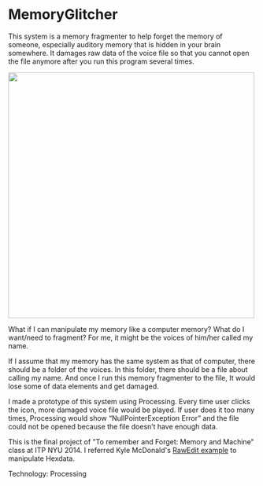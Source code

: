 # MemoryGlitcher

This system is a memory fragmenter to help forget the memory of someone, 
especially auditory memory that is hidden in your brain somewhere. 
It damages raw data of the voice file so that you cannot open the file anymore after you run this program several times.

<img src="http://www.jiwonyoonworks.com/wp-content/uploads/2014/10/Screen-Shot-2015-03-30-at-10.35.20-PM.png" width="500" ></img>

What if I can manipulate my memory like a computer memory?
What do I want/need to fragment?
For me, it might be the voices of him/her called my name. 

If I assume that my memory has the same system as that of computer, there should be a folder of the voices. In this folder, there should be a file about calling my name. And once I run this memory fragmenter to the file, It would lose some of data elements and get damaged.

I made a prototype of this system using Processing. Every time user clicks the icon, more damaged voice file would be played.
If user does it too many times, Processing would show “NullPointerException Error” and the file could not be opened because the file doesn’t have enough data.

This is the final project of "To remember and Forget: Memory and Machine" class at ITP NYU 2014.
I referred Kyle McDonald's [RawEdit example](https://github.com/ITPNYU/Glitch/tree/master/RawEdit) to manipulate Hexdata. 

Technology: Processing





